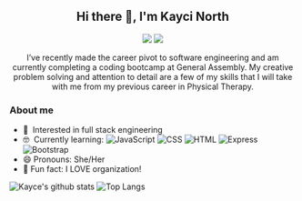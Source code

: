 

## <div align="center"> Hi there 👋, I'm Kayci North</div>

<p align="center">
  <a href="https://www.linkedin.com/in/kayci-north/" alt="LinkedIn">
    <img src="https://img.shields.io/badge/-LinkedIn-blue?style=flat&logo=Linkedin&logoColor=white" /></a>
  <a href="mailto:kayci.north@gmail.com" alt="Gmail">
    <img src="https://img.shields.io/badge/-Gmail-c14438?style=flat&logo=Gmail&logoColor=white" /></a>
</p>

<div align="center">I’ve recently made the career pivot to software engineering and am currently completing a coding bootcamp at General Assembly. My creative problem solving and attention to detail are a few of my skills that I will take with me from my previous career in Physical Therapy. </div>

### About me
* 👀 &nbsp;Interested in full stack engineering
* 🤓 &nbsp;Currently learning: ![JavaScript](https://img.shields.io/badge/-JavaScript-000?style=flat&logo=JavaScript) ![CSS](https://img.shields.io/badge/-CSS-000?style=flat&logo=CSS3) ![HTML](https://img.shields.io/badge/-HTML-000?style=flat&logo=HTML5) ![Express](https://img.shields.io/badge/-Express-000?style=flat&logo=Express) ![Bootstrap](https://img.shields.io/badge/-Bootstrap-000?style=flat&logo=Bootstrap)
* 😄 Pronouns: She/Her
* 🥳 Fun fact: I LOVE organization!

![Kayce's github stats](https://github-readme-stats.vercel.app/api?username=knorth2&hide=contribs,prs&show_icons=true&hide_border=true&title_color=000)
![Top Langs](https://github-readme-stats.vercel.app/api/top-langs/?username=knorth2&layout=compact&hide_border=true)




